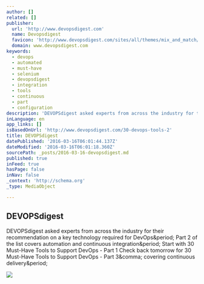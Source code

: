 ```yaml
---
author: []
related: []
publisher:
  url: 'http://www.devopsdigest.com'
  name: Devopsdigest
  favicon: 'http://www.devopsdigest.com/sites/all/themes/mix_and_match/images/favicon.ico'
  domain: www.devopsdigest.com
keywords:
  - devops
  - automated
  - must-have
  - selenium
  - devopsdigest
  - integration
  - tools
  - continuous
  - part
  - configuration
description: 'DEVOPSdigest asked experts from across the industry for their recommendation on a key technology required for DevOps. Part 2 of the list covers automation and continuous integration. Start with 30 Must-Have Tools to Support DevOps - Part 1 Check back tomorrow for 30 Must-Have Tools to Support DevOps - Part 3, covering continuous delivery.'
inLanguage: en
app_links: []
isBasedOnUrl: 'http://www.devopsdigest.com/30-devops-tools-2'
title: DEVOPSdigest
datePublished: '2016-03-16T06:01:44.137Z'
dateModified: '2016-03-16T06:01:18.360Z'
sourcePath: _posts/2016-03-16-devopsdigest.md
published: true
inFeed: true
hasPage: false
inNav: false
_context: 'http://schema.org'
_type: MediaObject

---
```

<article style=""><h1>DEVOPSdigest</h1><p>DEVOPSdigest asked experts from across the industry for their recommendation on a key technology required for DevOps&amp;period; Part 2 of the list covers automation and continuous integration&amp;period; Start with 30 Must-Have Tools to Support DevOps - Part 1 Check back tomorrow for 30 Must-Have Tools to Support DevOps - Part 3&amp;comma; covering continuous delivery&amp;period;</p><img src="http://www.devopsdigest.com/sites/all/themes/mix_and_match/images/twitter.jpg" /></article>
